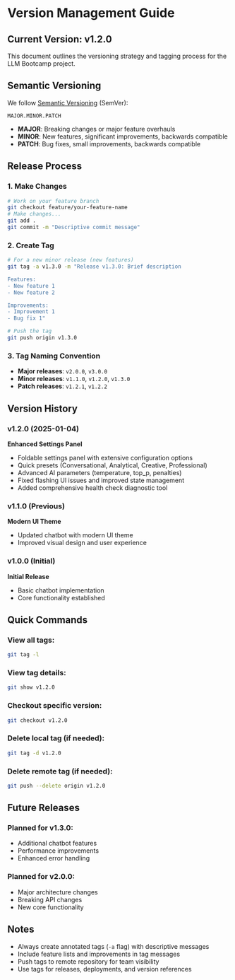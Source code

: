 # Version Management Guide

## Current Version: v1.2.0

This document outlines the versioning strategy and tagging process for the LLM Bootcamp project.

## Semantic Versioning

We follow [Semantic Versioning](https://semver.org/) (SemVer):

```
MAJOR.MINOR.PATCH
```

- **MAJOR**: Breaking changes or major feature overhauls
- **MINOR**: New features, significant improvements, backwards compatible
- **PATCH**: Bug fixes, small improvements, backwards compatible

## Release Process

### 1. Make Changes
```bash
# Work on your feature branch
git checkout feature/your-feature-name
# Make changes...
git add .
git commit -m "Descriptive commit message"
```

### 2. Create Tag
```bash
# For a new minor release (new features)
git tag -a v1.3.0 -m "Release v1.3.0: Brief description

Features:
- New feature 1
- New feature 2

Improvements:
- Improvement 1
- Bug fix 1"

# Push the tag
git push origin v1.3.0
```

### 3. Tag Naming Convention
- **Major releases**: `v2.0.0`, `v3.0.0`
- **Minor releases**: `v1.1.0`, `v1.2.0`, `v1.3.0`
- **Patch releases**: `v1.2.1`, `v1.2.2`

## Version History

### v1.2.0 (2025-01-04)
**Enhanced Settings Panel**
- Foldable settings panel with extensive configuration options
- Quick presets (Conversational, Analytical, Creative, Professional)
- Advanced AI parameters (temperature, top_p, penalties)
- Fixed flashing UI issues and improved state management
- Added comprehensive health check diagnostic tool

### v1.1.0 (Previous)
**Modern UI Theme**
- Updated chatbot with modern UI theme
- Improved visual design and user experience

### v1.0.0 (Initial)
**Initial Release**
- Basic chatbot implementation
- Core functionality established

## Quick Commands

### View all tags:
```bash
git tag -l
```

### View tag details:
```bash
git show v1.2.0
```

### Checkout specific version:
```bash
git checkout v1.2.0
```

### Delete local tag (if needed):
```bash
git tag -d v1.2.0
```

### Delete remote tag (if needed):
```bash
git push --delete origin v1.2.0
```

## Future Releases

### Planned for v1.3.0:
- Additional chatbot features
- Performance improvements
- Enhanced error handling

### Planned for v2.0.0:
- Major architecture changes
- Breaking API changes
- New core functionality

## Notes

- Always create annotated tags (`-a` flag) with descriptive messages
- Include feature lists and improvements in tag messages
- Push tags to remote repository for team visibility
- Use tags for releases, deployments, and version references